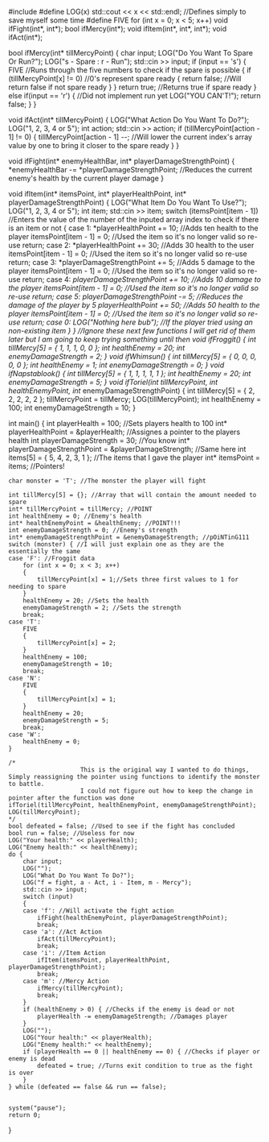 #include <iostream>
#define LOG(x) std::cout << x << std::endl; //Defines simply to save myself some time
#define FIVE for (int x = 0; x < 5; x++)
void ifFight(int*, int*);
bool ifMercy(int*);
void ifItem(int*, int*, int*);
void ifAct(int*);



bool ifMercy(int* tillMercyPoint)
{
	char input;
	LOG("Do You Want To Spare Or Run?");
	LOG("s - Spare : r - Run");
	std::cin >> input;
	if (input == 's') {
		FIVE //Runs through the five numbers to check if the spare is possible
		{
			if (tillMercyPoint[x] != 0) //0's represent spare ready
			{
				return false; //Will return false if not spare ready
			}
		}
		return true; //Returns true if spare ready
	}
	else if(input == 'r') { //Did not implement run yet
		LOG("YOU CAN'T!");
		return false;
	}
}

void ifAct(int* tillMercyPoint)
{
	LOG("What Action Do You Want To Do?");
	LOG("1, 2, 3, 4 or 5");
	int action;
	std::cin >> action;
	if (tillMercyPoint[action - 1] != 0) { 
		tillMercyPoint[action - 1] --; //Will lower the current index's array value by one to bring it closer to the spare ready
	}
}

void ifFight(int* enemyHealthBar, int* playerDamageStrengthPoint)
{
	*enemyHealthBar -= *playerDamageStrengthPoint; //Reduces the current enemy's health by the current player damage
}

void ifItem(int* itemsPoint, int* playerHealthPoint, int* playerDamageStrengthPoint) {
	LOG("What Item Do You Want To Use?");
	LOG("1, 2, 3, 4 or 5");
	int item;
	std::cin >> item;
	switch (itemsPoint[item - 1]) //Enters the value of the number of the inputed array index to check if there is an item or not
	{
	case 1:
		*playerHealthPoint += 10; //Adds ten health to the player
		itemsPoint[item - 1] = 0; //Used the item so it's no longer valid so re-use
		return;
	case 2:
		*playerHealthPoint += 30; //Adds 30 health to the user
		itemsPoint[item - 1] = 0; //Used the item so it's no longer valid so re-use
		return;
	case 3:
		*playerDamageStrengthPoint += 5; //Adds 5 damage to the player
		itemsPoint[item - 1] = 0; //Used the item so it's no longer valid so re-use
		return;
	case 4:
		*playerDamageStrengthPoint += 10; //Adds 10 damage to the player
		itemsPoint[item - 1] = 0; //Used the item so it's no longer valid so re-use
		return;
	case 5:
		*playerDamageStrengthPoint -= 5; //Reduces the damage of the player by 5
		*playerHealthPoint += 50; //Adds 50 health to the player
		itemsPoint[item - 1] = 0; //Used the item so it's no longer valid so re-use
		return;
	case 0:
		LOG("Nothing here bub"); //If the player tried using an non-existing item
	}
}
//Ignore these next few functions I will get rid of them later but I am going to keep trying something until then
void ifFroggit() {
	int tillMercy[5] = { 1, 1, 1, 0, 0 };
	int healthEnemy = 20;
	int enemyDamageStrength = 2;
}
void ifWhimsun() {
	int tillMercy[5] = { 0, 0, 0, 0, 0 };
	int healthEnemy = 1;
	int enemyDamageStrength = 0;
}
void ifNapstablook() {
	int tillMercy[5] = { 1, 1, 1, 1, 1 };
	int healthEnemy = 20;
	int enemyDamageStrength = 5;
}
void ifToriel(int* tillMercyPoint, int* healthEnemyPoint, int* enemyDamageStrengthPoint) {
	int tillMercy[5] = { 2, 2, 2, 2, 2 };
	tillMercyPoint = tillMercy;
	LOG(tillMercyPoint);
	int healthEnemy = 100;
	int enemyDamageStrength = 10;
}


int main() 
{
	int playerHealth = 100; //Sets players health to 100
	int* playerHealthPoint = &playerHealth; //Assignes a pointer to the players health
	int playerDamageStrength = 30; //You know
	int* playerDamageStrengthPoint = &playerDamageStrength; //Same here
	int items[5] = { 5, 4, 2, 3, 1 }; //The items that I gave the player
	int* itemsPoint = items; //Pointers!

	char monster = 'T'; //The monster the player will fight
	
	int tillMercy[5] = {}; //Array that will contain the amount needed to spare
	int* tillMercyPoint = tillMercy; //POINT
	int healthEnemy = 0; //Enemy's health
	int* healthEnemyPoint = &healthEnemy; //POINT!!!
	int enemyDamageStrength = 0; //Enemy's strength
	int* enemyDamageStrengthPoint = &enemyDamageStrength; //pOiNTinG111
	switch (monster) { //I will just explain one as they are the essentially the same
	case 'F': //Froggit data
		for (int x = 0; x < 3; x++) 
		{
			tillMercyPoint[x] = 1;//Sets three first values to 1 for needing to spare
		}
		healthEnemy = 20; //Sets the health
		enemyDamageStrength = 2; //Sets the strength
		break;
	case 'T':
		FIVE
		{
			tillMercyPoint[x] = 2;
		}
		healthEnemy = 100;
		enemyDamageStrength = 10;
		break;
	case 'N':
		FIVE
		{
			tillMercyPoint[x] = 1;
		}
		healthEnemy = 20;
		enemyDamageStrength = 5;
		break;
	case 'W':
		healthEnemy = 0;
	}
	
	/* 
						This is the original way I wanted to do things, Simply reassigning the pointer using functions to identify the monster to battle. 
						I could not figure out how to keep the change in pointer after the function was done
	ifToriel(tillMercyPoint, healthEnemyPoint, enemyDamageStrengthPoint);
	LOG(tillMercyPoint);
	*/
	bool defeated = false; //Used to see if the fight has concluded
	bool run = false; //Useless for now
	LOG("Your health:" << playerHealth);
	LOG("Enemy health:" << healthEnemy);
	do {
		char input;
		LOG("");
		LOG("What Do You Want To Do?");
		LOG("f = fight, a - Act, i - Item, m - Mercy");
		std::cin >> input;
		switch (input)
		{
		case 'f': //Will activate the fight action
			ifFight(healthEnemyPoint, playerDamageStrengthPoint);
			break;
		case 'a': //Act Action
			ifAct(tillMercyPoint);
			break;
		case 'i': //Item Action
			ifItem(itemsPoint, playerHealthPoint, playerDamageStrengthPoint);
			break;
		case 'm': //Mercy Action
			ifMercy(tillMercyPoint);
			break;
		}
		if (healthEnemy > 0) { //Checks if the enemy is dead or not
			playerHealth -= enemyDamageStrength; //Damages player
		}
		LOG("");
		LOG("Your health:" << playerHealth);
		LOG("Enemy health:" << healthEnemy);
		if (playerHealth == 0 || healthEnemy == 0) { //Checks if player or enemy is dead
			defeated = true; //Turns exit condition to true as the fight is over
		}
	} while (defeated == false && run == false);


	system("pause");
	return 0;
}